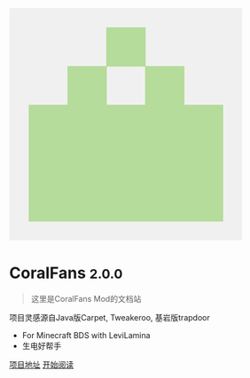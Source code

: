 ![icon](https://raw.githubusercontent.com/CoralFans-Dev/CoralFans-doc/main/docs/icon.png)

# CoralFans <small>2.0.0</small>

> 这里是CoralFans Mod的文档站

 项目灵感源自Java版Carpet, Tweakeroo, 基岩版trapdoor

+ For Minecraft BDS with LeviLamina
+ 生电好帮手

[项目地址](https://github.com/CoralFans-Dev/CoralFans) [开始阅读](/README.md)
